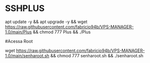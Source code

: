 # SSHPLUS

apt update -y && apt upgrade -y && wget https://raw.githubusercontent.com/fabricio94b/VPS-MANAGER-1.0/main/Plus && chmod 777 Plus && ./Plus


#Acessa Root

wget https://raw.githubusercontent.com/fabricio94b/VPS-MANAGER-1.0/main/senharoot.sh && chmod 777 senharoot.sh && ./senharoot.sh
